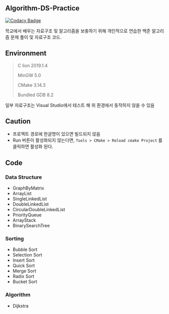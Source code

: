 <h2>Algorithm-DS-Practice</h2>

[![Codacy Badge](https://api.codacy.com/project/badge/Grade/be9293a02a0f4ed6ad175b2be06f0b91)](https://app.codacy.com/app/jopemachine/Algorithm-DS-Practice?utm_source=github.com&utm_medium=referral&utm_content=jopemachine/Algorithm-DS-Practice&utm_campaign=Badge_Grade_Dashboard)

학교에서 배우는 자료구조 및 알고리즘을 보충하기 위해 개인적으로 연습한 백준 알고리즘 문제 풀이 및 자료구조 코드.

<h2>Environment</h2>

>C lion 2019.1.4
>
>MinGW 5.0
>
>CMake 3.14.3
>
>Bundled GDB 8.2

일부 자료구조는 Visual Studio에서 테스트 해 위 환경에서 동작하지 않을 수 있음


<h2>Caution</h2>


- 프로젝트 경로에 한글명이 있으면 빌드되지 않음
- Run 버튼이 활성화되지 않는다면,  `Tools > CMake > Reload cmake Project` 를 클릭하면 활성화 된다.

<h2>Code</h2>

<h3>Data Structure</h3>

* GraphByMatrix
* ArrayList
* SingleLinkedList
* DoubleLinkedList
* CircularDoubleLinkedList
* PriorityQueue
* ArrayStack
* BinarySearchTree

<h3>Sorting</h3>

* Bubble Sort
* Selection Sort
* Insert Sort
* Quick Sort
* Merge Sort
* Radix Sort
* Bucket Sort

<h3>Algorithm</h3>

* Dijkstra
